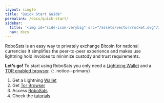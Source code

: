```yaml
---
layout: single
title: "Quick Start Guide"
permalink: /docs/quick-start/
sidebar:
  title: '<img id="side-icon-verybig" src="/assets/vector/rocket.svg"/>Quick Start'
  nav: docs
---
```

RoboSats is an easy way to privately exchange Bitcoin for national currencies It simplifies the peer-to-peer experience and makes use lightning hold invoices to minimize custody and trust requirements.

**Let's go!** To start using RoboSats you only need a [<i class='fa-solid fa-wallet'></i>  Lightning Wallet](/docs/wallets/) and a [TOR enabled browser](/docs/tor/).
{: .notice--primary}

1. Get a Lightning [Wallet](/docs/wallets/)
2. Get [Tor Browser](https://www.torproject.org/download/)
3. Access [RoboSats](/docs/access/)
4. Check the [tutorials](/watch/en/)